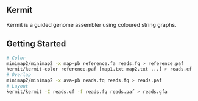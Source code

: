 ## Kermit

Kermit is a guided genome assembler using coloured string graphs.

## Getting Started

```sh
# Color
minimap2/minimap2 -x map-pb reference.fa reads.fq > reference.paf
kermit/kermit-color reference.paf [map1.txt map2.txt ...] > reads.cf
# Overlap
minimap2/minimap2 -x ava-pb reads.fq reads.fq > reads.paf
# Layout
kermit/kermit -C reads.cf -f reads.fq reads.paf > reads.gfa
```

[minimap]: https://github.com/lh3/minimap
[miniasm]: https://github.com/lh3/miniasm
[paf]: https://github.com/lh3/miniasm/blob/master/PAF.md
[gfa]: https://github.com/pmelsted/GFA-spec/blob/master/GFA-spec.md
[sg]: http://bioinformatics.oxfordjournals.org/content/21/suppl_2/ii79.abstract
